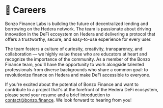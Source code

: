 # 👷 Careers

Bonzo Finance Labs is building the future of decentralized lending and borrowing on the Hedera network.  The team is passionate about driving innovation in the DeFi ecosystem on Hedera and delivering a protocol that offers a trustworthy, secure, and easy-to-use experience for every user.

The team fosters a culture of curiosity, creativity, transparency, and collaboration — we highly value those who are educators at heart and recognize the importance of the community. As a member of the Bonzo Finance team, you'll have the opportunity to work alongside talented professionals from diverse backgrounds who share a common goal: to revolutionize finance on Hedera and make DeFi accessible to everyone.

If you're excited about the potential of Bonzo Finance and want to contribute to a project that's at the forefront of the Hedera DeFi ecosystem, please send your resume and a brief introduction to [contact@bonzo.finance](mailto:contact@bonzo.finance). We look forward to hearing from you!
